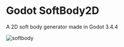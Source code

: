 # Godot SoftBody2D

A 2D soft body generator made in Godot 3.4.4

![softbody](https://user-images.githubusercontent.com/40063902/174058950-d9383e58-788a-4b71-a317-7f0c6f4a3598.gif)
